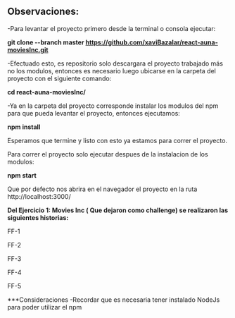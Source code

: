 <h2><b>Observaciones:</b></h2>

-Para levantar el proyecto primero desde la terminal o consola ejecutar:

<b>git clone --branch master https://github.com/xaviBazalar/react-auna-moviesInc.git</b>

-Efectuado esto, es repositorio solo descargara el proyecto trabajado más no los modulos, entonces es necesario luego ubicarse en la carpeta del proyecto con el siguiente comando:

<b>cd react-auna-moviesInc/</b>

-Ya en la carpeta del proyecto corresponde instalar los modulos del npm para que pueda levantar el proyecto, entonces ejecutamos:

<b>npm install</b>

Esperamos que termine y listo con esto ya estamos para correr el proyecto.

Para correr el proyecto solo ejecutar despues de la instalacion de los modulos:

<b>npm start</b>

Que por defecto nos abrira en el navegador el proyecto en la ruta http://localhost:3000/

<b>Del Ejercicio 1: Movies Inc ( Que dejaron como challenge) se realizaron las siguientes historias:</b>

FF-1

FF-2

FF-3

FF-4

FF-5


***Consideraciones
-Recordar que es necesaria tener instalado NodeJs para poder utilizar el npm
